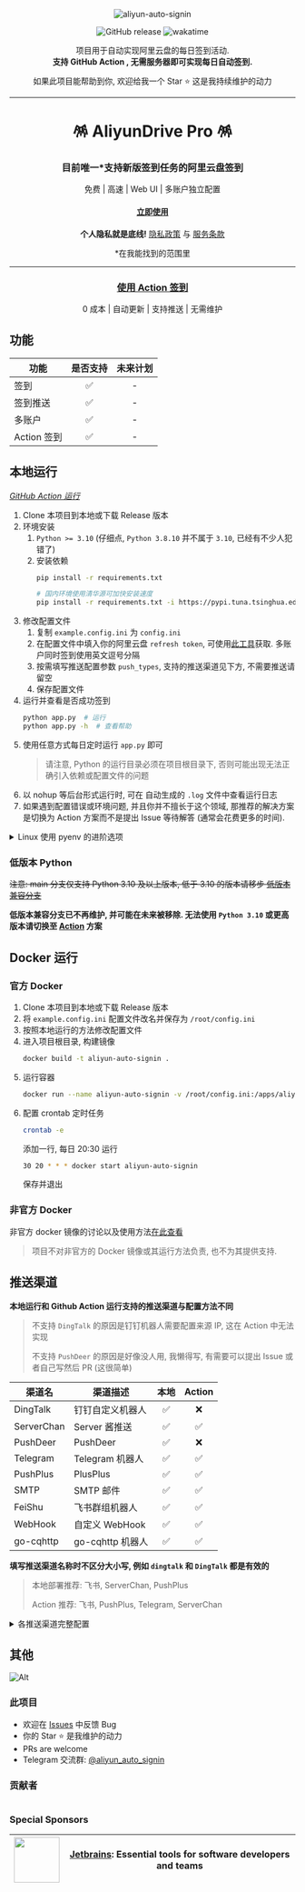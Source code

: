 <div align=center>

![aliyun-auto-signin](https://socialify.git.ci/ImYrS/aliyun-auto-signin/image?font=Inter&forks=1&issues=1&language=1&name=1&owner=1&pattern=Circuit%20Board&pulls=1&stargazers=1&theme=Auto)

![GitHub release](https://img.shields.io/github/v/release/ImYrS/aliyun-auto-signin)
![wakatime](https://wakatime.com/badge/user/92b8bbab-18e1-4e0c-af6d-082cc16c9d8a/project/0547bf5c-f66c-4798-ab89-96ddb017fef7.svg)

项目用于自动实现阿里云盘的每日签到活动.  
**支持 GitHub Action , 无需服务器即可实现每日自动签到.**

如果此项目能帮助到你, 欢迎给我一个 Star :star: 这是我持续维护的动力

----

# 🪅 AliyunDrive Pro 🪅

### 目前唯一*支持新版签到任务的阿里云盘签到

免费 | 高速 | Web UI | 多账户独立配置

#### [立即使用](https://aliyundrive.pro)

**个人隐私就是底线!**
[隐私政策](https://aliyundrive.pro/public/privacy) 与 [服务条款](https://aliyundrive.pro/public/tos)

*在我能找到的范围里

----

### [使用 Action 签到](https://github.com/ImYrS/aliyun-auto-signin/blob/main/How-To-Use-Action.md)

0 成本 | 自动更新 | 支持推送 | 无需维护
</div>

## 功能

| 功能        | 是否支持 | 未来计划 |
|-----------|:----:|:----:|
| 签到        |  ✅   |  -   |
| 签到推送      |  ✅   |  -   |
| 多账户       |  ✅   |  -   |
| Action 签到 |  ✅   |  -   |

## 本地运行

*[GitHub Action 运行](https://github.com/ImYrS/aliyun-auto-signin/blob/main/How-To-Use-Action.md)*

1. Clone 本项目到本地或下载 Release 版本
2. 环境安装
    1. `Python >= 3.10` (仔细点, `Python 3.8.10` 并不属于 `3.10`, 已经有不少人犯错了)
    2. 安装依赖
        ```bash
        pip install -r requirements.txt

        # 国内环境使用清华源可加快安装速度
        pip install -r requirements.txt -i https://pypi.tuna.tsinghua.edu.cn/simple
        ```
3. 修改配置文件
    1. 复制 `example.config.ini` 为 `config.ini`
    2. 在配置文件中填入你的阿里云盘 `refresh token`, 可使用[此工具](https://qr.aliyundrive.pro)获取. 多账户同时签到使用英文逗号分隔
    3. 按需填写推送配置参数 `push_types`, 支持的推送渠道见下方, 不需要推送请留空
    4. 保存配置文件
4. 运行并查看是否成功签到
    ```bash
    python app.py  # 运行
    python app.py -h  # 查看帮助
    ```
5. 使用任意方式每日定时运行 `app.py` 即可
   > 请注意, Python 的运行目录必须在项目根目录下, 否则可能出现无法正确引入依赖或配置文件的问题
6. 以 nohup 等后台形式运行时, 可在 自动生成的 `.log` 文件中查看运行日志
7. 如果遇到配置错误或环境问题, 并且你并不擅长于这个领域, 那推荐的解决方案是切换为 Action 方案而不是提出 Issue 等待解答
   (通常会花费更多的时间).

<details>
<summary>Linux 使用 pyenv 的进阶选项</summary>

> 此内容不适用于大部分用户, 如果你不知道这是做什么的, 请不要使用

### 使用 pyenv 管理 Python 版本

克隆项目后在项目目录中执行 pyenv 安装脚本

```bash
# auto install pyenv
curl -s https://raw.githubusercontent.com/ImYrS/aliyun-auto-signin/main/install-pyenv.sh | bash
source ~/.bashrc

# install python version
pyenv install 3.10.12

# install dependency
pyenv local 3.10.12
pip3 install -r requirements.txt

# copy and edit config.ini  
### cp -a example.config.ini config.ini

# source 
source ~/.bashrc

# run
pyenvs 3.10.12 app.py

### crontab
# 0 8 * * * pyenvs 3.10.12 /root/aliyun-auto-signin/app.py 
```

</details>

### 低版本 Python

~~注意: main 分支仅支持 Python 3.10 及以上版本, 低于 3.10 的版本请移步
[低版本兼容分支](https://github.com/ImYrS/aliyun-auto-signin/tree/older-python-version)~~

**低版本兼容分支已不再维护, 并可能在未来被移除.
无法使用 `Python 3.10`
或更高版本请切换至 [Action](https://github.com/ImYrS/aliyun-auto-signin/blob/main/How-To-Use-Action.md) 方案**

## Docker 运行

### 官方 Docker

1. Clone 本项目到本地或下载 Release 版本
2. 将 `example.config.ini` 配置文件改名并保存为 `/root/config.ini`
3. 按照本地运行的方法修改配置文件
4. 进入项目根目录, 构建镜像
    ```bash
    docker build -t aliyun-auto-signin .
    ```
5. 运行容器
    ```bash
    docker run --name aliyun-auto-signin -v /root/config.ini:/apps/aliyun-auto-signin/config.ini -d aliyun-auto-signin
    ```
6. 配置 crontab 定时任务
    ```bash
    crontab -e
    ```
   添加一行, 每日 20:30 运行
    ```bash
    30 20 * * * docker start aliyun-auto-signin
    ```
   保存并退出

### 非官方 Docker

非官方 docker 镜像的讨论以及使用方法[在此查看](https://github.com/ImYrS/aliyun-auto-signin/issues/21)

> 项目不对非官方的 Docker 镜像或其运行方法负责, 也不为其提供支持.

## 推送渠道

**本地运行和 Github Action 运行支持的推送渠道与配置方法不同**

> 不支持 `DingTalk` 的原因是钉钉机器人需要配置来源 IP, 这在 Action 中无法实现
>
> 不支持 `PushDeer` 的原因是好像没人用, 我懒得写, 有需要可以提出 Issue 或者自己写然后 PR (这很简单)

| 渠道名        | 渠道描述          | 本地 | Action |
|------------|---------------|:--:|:------:|
| DingTalk   | 钉钉自定义机器人      | ✅  |   ❌    |
| ServerChan | Server 酱推送    | ✅  |   ✅    |
| PushDeer   | PushDeer      | ✅  |   ❌    |
| Telegram   | Telegram 机器人  | ✅  |   ✅    |
| PushPlus   | PlusPlus      | ✅  |   ✅    |
| SMTP       | SMTP 邮件       | ✅  |   ✅    |
| FeiShu     | 飞书群组机器人       | ✅  |   ✅    |
| WebHook    | 自定义 WebHook   | ✅  |   ✅    |
| go-cqhttp  | go-cqhttp 机器人 | ✅  |   ✅    |

**填写推送渠道名称时不区分大小写, 例如 `dingtalk` 和 `DingTalk` 都是有效的**

> 本地部署推荐: 飞书, ServerChan, PushPlus
>
> Action 推荐: 飞书, PushPlus, Telegram, ServerChan

<details>
<summary>各推送渠道完整配置</summary>

- 钉钉机器人
    - `app_key`: 机器人的 `appKey`
    - `app_secret`: 机器人的 `appSecret`
    - `user_id`: 接收消息的用户 `id`, 必须是钉钉 `userid`
    - 获取 `userid` 可参考 [搜索用户userId](https://open.dingtalk.com/document/isvapp/address-book-search-user-id)
    - [钉钉机器人开发文档](https://open.dingtalk.com/document/isvapp/send-messages-based-on-enterprise-robot-callback)

- ServerChan
    - `send_key`: ServerChan 发送消息的鉴权 `key`
    - [server 酱官方文档](https://sct.ftqq.com)

- PushDeer (未测试)
    - `endpoint`: 默认为 `https://api2.pushdeer.com`, 自建 PushDeer Server 时才需要更改
    - `send_key`: PushDeer 发送消息的鉴权 `key`
    - [PushDeer on GitHub](https://github.com/easychen/pushdeer)

- Telegram Bot
    - `endpoint`: 默认为 `https://api.telegram.org/bot`, 自建 Bot Server 时才需要更改
    - `bot_token`: 机器人的 `token`, 从 Bot Father 处获取
    - `chat_id`: 发送签到消息的用户 `id`, 或 Channel 的 `@username`
    - `proxy`: 代理地址, 例如 `http://127.0.0.1:1080`, 支持 `HTTP` 和 `SOCKS5` 代理, 不使用代理请留空
    - [Telegram Bot API](https://core.telegram.org/bots/api)

- PushPlus
    - `token`: PushPlus 发送消息的用户令牌 `token`
    - `topic`: PushPlus 群组编码，不填仅发送给自己 `topic`
    - [PushPlus 官方文档](https://www.pushplus.plus)

- SMTP
    - `smtp_host`: SMTP 服务器地址
    - `smtp_port`: SMTP 服务器端口
    - `smtp_tls`: 是否使用 TLS 加密
    - `smtp_user`: SMTP 用户名
    - `smtp_pass`: SMTP 密码
    - `smtp_sender`: 发件人地址, 一般与用户名相同
    - `smtp_receiver`: 收件人地址, 仅支持单个收件人
    - 推荐使用 Microsoft Outlook 作为 SMTP 服务器

- FeiShu
    - `webhook`: 飞书群组机器人的 `webhook` 地址
    - [飞书自定义机器人指南](https://open.feishu.cn/document/ukTMukTMukTM/ucTM5YjL3ETO24yNxkjN)

- WebHook (未测试)
    - `webhook_url`: 自定义 WebHook 地址
    - 请求格式
    ```
    {
        "title": "阿里云盘签到",
        "text": "[110***1130] 签到成功, 本月累计签到 30 天.\n本次签到获得 容量延期 1天容量延期卡",
        "html": "<code>110***1130</code> 签到成功, 本月累计签到 30 天.\n本次签到获得 容量延期 1天容量延期卡"
    }
    ```

- go-cqhttp
    - `endpoint`: 服务器地址
    - `user_id`: 一般为 QQ 号
    - `access_token`: 访问令牌
    - [go-cqhttp 文档](https://docs.go-cqhttp.org/api/)

- 欢迎 PR 更多推送渠道

</details>

## 其他

![Alt](https://repobeats.axiom.co/api/embed/a9d4ee5910ae88c87224e7eda8c28bc5d5e8a32e.svg "Repobeats analytics image")

### 此项目

- 欢迎在 [Issues](https://github.com/ImYrS/aliyun-auto-signin/issues) 中反馈 Bug
- 你的 Star :star: 是我维护的动力
- PRs are welcome
- Telegram 交流群: [@aliyun_auto_signin](https://t.me/aliyun_auto_signin)

### 贡献者

<a href="https://github.com/ImYrS/aliyun-auto-signin/graphs/contributors">
  <img src="https://contrib.rocks/image?repo=ImYrS/aliyun-auto-signin"  alt=""/>
</a>

### Special Sponsors

| <img src="https://resources.jetbrains.com/storage/products/company/brand/logos/jb_beam.svg" width="80" height="80" alt=""/> | [Jetbrains](https://www.jetbrains.com/): Essential tools for software developers and teams |
|:---------------------------------------------------------------------------------------------------------------------------:|:------------------------------------------------------------------------------------------:|

